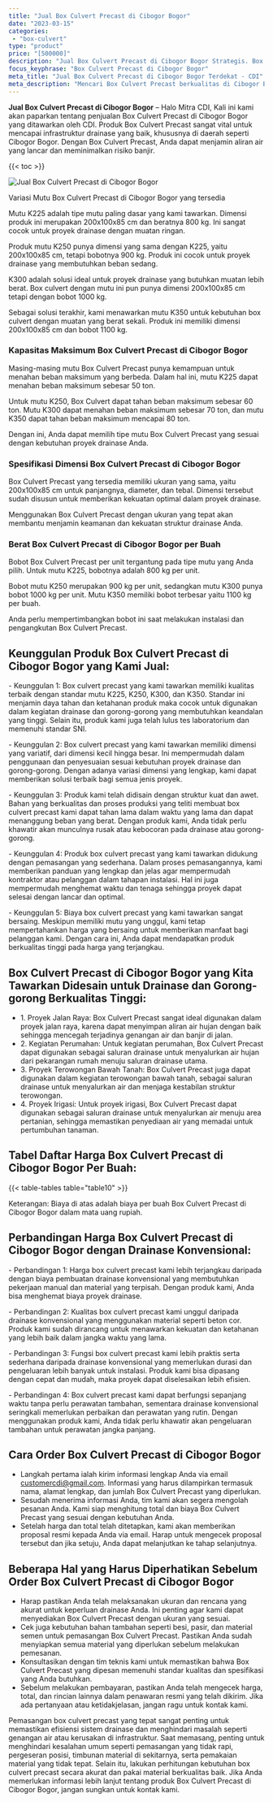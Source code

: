 ```yaml
---
title: "Jual Box Culvert Precast di Cibogor Bogor"
date: "2023-03-15"
categories:
 - "box-culvert"
type: "product"
price: "[500000]"
description: "Jual Box Culvert Precast di Cibogor Bogor Strategis. Box Culvert Precast ini menjadi solusi utama dalam proyek pembangunan sebagai saluran drainase yang kuat dan unggul. Konsultasikan kebutuhan Anda sekarang."
focus_keyphrase: "Box Culvert Precast di Cibogor Bogor"
meta_title: "Jual Box Culvert Precast di Cibogor Bogor Terdekat - CDI"
meta_description: "Mencari Box Culvert Precast berkualitas di Cibogor Bogor? Layanan profesional kami siap membantu dengan solusi terbaik. Segera hubungi kami."
---
```


**Jual Box Culvert Precast di Cibogor Bogor** – Halo Mitra CDI, Kali ini kami akan paparkan tentang penjualan Box Culvert Precast di Cibogor Bogor yang ditawarkan oleh CDI. Produk Box Culvert Precast sangat vital untuk mencapai infrastruktur drainase yang baik, khususnya di daerah seperti Cibogor Bogor. Dengan Box Culvert Precast, Anda dapat menjamin aliran air yang lancar dan meminimalkan risiko banjir.

{{< toc >}}

![Jual Box Culvert Precast di Cibogor Bogor](/images/box-culvert/box-culvert-26.jpg)

Variasi Mutu Box Culvert Precast di Cibogor Bogor yang tersedia

Mutu K225 adalah tipe mutu paling dasar yang kami tawarkan. Dimensi produk ini merupakan 200x100x85 cm dan beratnya 800 kg. Ini sangat cocok untuk proyek drainase dengan muatan ringan.

Produk mutu K250 punya dimensi yang sama dengan K225, yaitu 200x100x85 cm, tetapi bobotnya 900 kg. Produk ini cocok untuk proyek drainase yang membutuhkan beban sedang.

K300 adalah solusi ideal untuk proyek drainase yang butuhkan muatan lebih berat. Box culvert dengan mutu ini pun punya dimensi 200x100x85 cm tetapi dengan bobot 1000 kg.

Sebagai solusi terakhir, kami menawarkan mutu K350 untuk kebutuhan box culvert dengan muatan yang berat sekali. Produk ini memiliki dimensi 200x100x85 cm dan bobot 1100 kg.

### Kapasitas Maksimum Box Culvert Precast di Cibogor Bogor

Masing-masing mutu Box Culvert Precast punya kemampuan untuk menahan beban maksimum yang berbeda. Dalam hal ini, mutu K225 dapat menahan beban maksimum sebesar 50 ton.

Untuk mutu K250, Box Culvert dapat tahan beban maksimum sebesar 60 ton. Mutu K300 dapat menahan beban maksimum sebesar 70 ton, dan mutu K350 dapat tahan beban maksimum mencapai 80 ton.

Dengan ini, Anda dapat memilih tipe mutu Box Culvert Precast yang sesuai dengan kebutuhan proyek drainase Anda.

### Spesifikasi Dimensi Box Culvert Precast di Cibogor Bogor

Box Culvert Precast yang tersedia memiliki ukuran yang sama, yaitu 200x100x85 cm untuk panjangnya, diameter, dan tebal. Dimensi tersebut sudah disusun untuk memberikan kekuatan optimal dalam proyek drainase.

Menggunakan Box Culvert Precast dengan ukuran yang tepat akan membantu menjamin keamanan dan kekuatan struktur drainase Anda.

### Berat Box Culvert Precast di Cibogor Bogor per Buah

Bobot Box Culvert Precast per unit tergantung pada tipe mutu yang Anda pilih. Untuk mutu K225, bobotnya adalah 800 kg per unit.

Bobot mutu K250 merupakan 900 kg per unit, sedangkan mutu K300 punya bobot 1000 kg per unit. Mutu K350 memiliki bobot terbesar yaitu 1100 kg per buah.

Anda perlu mempertimbangkan bobot ini saat melakukan instalasi dan pengangkutan Box Culvert Precast.

## Keunggulan Produk Box Culvert Precast di Cibogor Bogor yang Kami Jual:

\- Keunggulan 1: Box culvert precast yang kami tawarkan memiliki kualitas terbaik dengan standar mutu K225, K250, K300, dan K350. Standar ini menjamin daya tahan dan ketahanan produk maka cocok untuk digunakan dalam kegiatan drainase dan gorong-gorong yang membutuhkan keandalan yang tinggi. Selain itu, produk kami juga telah lulus tes laboratorium dan memenuhi standar SNI.

\- Keunggulan 2: Box culvert precast yang kami tawarkan memiliki dimensi yang variatif, dari dimensi kecil hingga besar. Ini mempermudah dalam penggunaan dan penyesuaian sesuai kebutuhan proyek drainase dan gorong-gorong. Dengan adanya variasi dimensi yang lengkap, kami dapat memberikan solusi terbaik bagi semua jenis proyek.

\- Keunggulan 3: Produk kami telah didisain dengan struktur kuat dan awet. Bahan yang berkualitas dan proses produksi yang teliti membuat box culvert precast kami dapat tahan lama dalam waktu yang lama dan dapat menanggung beban yang berat. Dengan produk kami, Anda tidak perlu khawatir akan munculnya rusak atau kebocoran pada drainase atau gorong-gorong.

\- Keunggulan 4: Produk box culvert precast yang kami tawarkan didukung dengan pemasangan yang sederhana. Dalam proses pemasangannya, kami memberikan panduan yang lengkap dan jelas agar mempermudah kontraktor atau pelanggan dalam tahapan instalasi. Hal ini juga mempermudah menghemat waktu dan tenaga sehingga proyek dapat selesai dengan lancar dan optimal.

\- Keunggulan 5: Biaya box culvert precast yang kami tawarkan sangat bersaing. Meskipun memiliki mutu yang unggul, kami tetap mempertahankan harga yang bersaing untuk memberikan manfaat bagi pelanggan kami. Dengan cara ini, Anda dapat mendapatkan produk berkualitas tinggi pada harga yang terjangkau.

## Box Culvert Precast di Cibogor Bogor yang Kita Tawarkan Didesain untuk Drainase dan Gorong-gorong Berkualitas Tinggi:

*   1\. Proyek Jalan Raya: Box Culvert Precast sangat ideal digunakan dalam proyek jalan raya, karena dapat menyimpan aliran air hujan dengan baik sehingga mencegah terjadinya genangan air dan banjir di jalan.
*   2\. Kegiatan Perumahan: Untuk kegiatan perumahan, Box Culvert Precast dapat digunakan sebagai saluran drainase untuk menyalurkan air hujan dari pekarangan rumah menuju saluran drainase utama.
*   3\. Proyek Terowongan Bawah Tanah: Box Culvert Precast juga dapat digunakan dalam kegiatan terowongan bawah tanah, sebagai saluran drainase untuk menyalurkan air dan menjaga kestabilan struktur terowongan.
*   4\. Proyek Irigasi: Untuk proyek irigasi, Box Culvert Precast dapat digunakan sebagai saluran drainase untuk menyalurkan air menuju area pertanian, sehingga memastikan penyediaan air yang memadai untuk pertumbuhan tanaman.

## Tabel Daftar Harga Box Culvert Precast di Cibogor Bogor Per Buah:

{{< table-tables table="table10" >}}

Keterangan: Biaya di atas adalah biaya per buah Box Culvert Precast di Cibogor Bogor dalam mata uang rupiah.

## Perbandingan Harga Box Culvert Precast di Cibogor Bogor dengan Drainase Konvensional:

\- Perbandingan 1: Harga box culvert precast kami lebih terjangkau daripada dengan biaya pembuatan drainase konvensional yang membutuhkan pekerjaan manual dan material yang terpisah. Dengan produk kami, Anda bisa menghemat biaya proyek drainase.

\- Perbandingan 2: Kualitas box culvert precast kami unggul daripada drainase konvensional yang menggunakan material seperti beton cor. Produk kami sudah dirancang untuk menawarkan kekuatan dan ketahanan yang lebih baik dalam jangka waktu yang lama.

\- Perbandingan 3: Fungsi box culvert precast kami lebih praktis serta sederhana daripada drainase konvensional yang memerlukan durasi dan pengeluaran lebih banyak untuk instalasi. Produk kami bisa dipasang dengan cepat dan mudah, maka proyek dapat diselesaikan lebih efisien.

\- Perbandingan 4: Box culvert precast kami dapat berfungsi sepanjang waktu tanpa perlu perawatan tambahan, sementara drainase konvensional seringkali memerlukan perbaikan dan perawatan yang rutin. Dengan menggunakan produk kami, Anda tidak perlu khawatir akan pengeluaran tambahan untuk perawatan jangka panjang.

## Cara Order Box Culvert Precast di Cibogor Bogor

*   Langkah pertama ialah kirim informasi lengkap Anda via email customercdi@gmail.com. Informasi yang harus dilampirkan termasuk nama, alamat lengkap, dan jumlah Box Culvert Precast yang diperlukan.
*   Sesudah menerima informasi Anda, tim kami akan segera mengolah pesanan Anda. Kami siap menghitung total dan biaya Box Culvert Precast yang sesuai dengan kebutuhan Anda.
*   Setelah harga dan total telah ditetapkan, kami akan memberikan proposal resmi kepada Anda via email. Harap untuk mengecek proposal tersebut dan jika setuju, Anda dapat melanjutkan ke tahap selanjutnya.

## Beberapa Hal yang Harus Diperhatikan Sebelum Order Box Culvert Precast di Cibogor Bogor

*   Harap pastikan Anda telah melaksanakan ukuran dan rencana yang akurat untuk keperluan drainase Anda. Ini penting agar kami dapat menyediakan Box Culvert Precast dengan ukuran yang sesuai.
*   Cek juga kebutuhan bahan tambahan seperti besi, pasir, dan material semen untuk pemasangan Box Culvert Precast. Pastikan Anda sudah menyiapkan semua material yang diperlukan sebelum melakukan pemesanan.
*   Konsultasikan dengan tim teknis kami untuk memastikan bahwa Box Culvert Precast yang dipesan memenuhi standar kualitas dan spesifikasi yang Anda butuhkan.
*   Sebelum melakukan pembayaran, pastikan Anda telah mengecek harga, total, dan rincian lainnya dalam penawaran resmi yang telah dikirim. Jika ada pertanyaan atau ketidakjelasan, jangan ragu untuk kontak kami.

Pemasangan box culvert precast yang tepat sangat penting untuk memastikan efisiensi sistem drainase dan menghindari masalah seperti genangan air atau kerusakan di infrastruktur. Saat memasang, penting untuk menghindari kesalahan umum seperti pemasangan yang tidak rapi, pergeseran posisi, timbunan material di sekitarnya, serta pemakaian material yang tidak tepat. Selain itu, lakukan perhitungan kebutuhan box culvert precast secara akurat dan pakai material berkualitas baik. Jika Anda memerlukan informasi lebih lanjut tentang produk Box Culvert Precast di Cibogor Bogor, jangan sungkan untuk kontak kami.